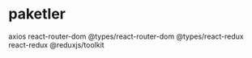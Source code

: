 # paketler

axios
react-router-dom
@types/react-router-dom
@types/react-redux
react-redux
@reduxjs/toolkit
